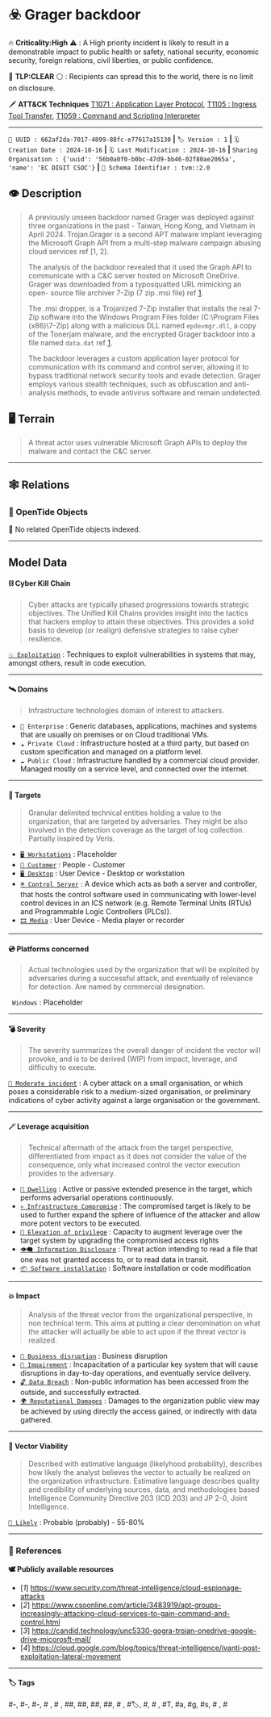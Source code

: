 

# ☣️ Grager backdoor

🔥 **Criticality:High** ⚠️ : A High priority incident is likely to result in a demonstrable impact to public health or safety, national security, economic security, foreign relations, civil liberties, or public confidence. 

🚦 **TLP:CLEAR** ⚪ : Recipients can spread this to the world, there is no limit on disclosure.


🗡️ **ATT&CK Techniques** [T1071 : Application Layer Protocol](https://attack.mitre.org/techniques/T1071 'Adversaries may communicate using OSI application layer protocols to avoid detectionnetwork filtering by blending in with existing traffic Commands to'), [T1105 : Ingress Tool Transfer](https://attack.mitre.org/techniques/T1105 'Adversaries may transfer tools or other files from an external system into a compromised environment Tools or files may be copied from an external adv'), [T1059 : Command and Scripting Interpreter](https://attack.mitre.org/techniques/T1059 'Adversaries may abuse command and script interpreters to execute commands, scripts, or binaries These interfaces and languages provide ways of interac')



---

`🔑 UUID : 662af2da-7017-4899-88fc-e77617a15130` **|** `🏷️ Version : 1` **|** `🗓️ Creation Date : 2024-10-16` **|** `🗓️ Last Modification : 2024-10-16` **|** `Sharing Organisation : {'uuid': '56b0a0f0-b0bc-47d9-bb46-02f80ae2065a', 'name': 'EC DIGIT CSOC'}` **|** `🧱 Schema Identifier : tvm::2.0`


## 👁️ Description

> A previously unseen backdoor named Grager was deployed against three
> organizations in the past - Taiwan, Hong Kong, and Vietnam in April
> 2024. Trojan.Grager is a second APT malware implant leveraging the
> Microsoft Graph API from a multi-step malware campaign abusing
> cloud services ref [1, 2].  
> 
> The analysis of the backdoor revealed that it used the Graph
> API to communicate with a C&C server hosted on Microsoft OneDrive.
> Grager was downloaded from a typosquatted URL mimicking an open-
> source file archiver 7-Zip (7 zip .msi file) ref [1].  
> 
> The .msi dropper, is a Trojanized 7-Zip installer that installs
> the real 7-Zip software into the Windows Program Files folder
> (C:\Program Files (x86)\7-Zip) along with a malicious DLL named
> `epdevmgr.dll`, a copy of the Tonerjam malware, and the encrypted
> Grager backdoor into a file named `data.dat` ref [1].   
> 
> The backdoor leverages a custom application layer protocol for
> communication with its command and control server, allowing it to bypass
> traditional network security tools and evade detection. Grager employs
> various stealth techniques, such as obfuscation and anti-analysis methods,
> to evade antivirus software and remain undetected.  
> 



## 🖥️ Terrain 

 > A threat actor uses vulnerable Microsoft Graph APIs to deploy
> the malware and contact the C&C server.   
> 

---

## 🕸️ Relations



### 🌊 OpenTide Objects
🚫 No related OpenTide objects indexed.





---

## Model Data

#### **⛓️ Cyber Kill Chain**

 > Cyber attacks are typically phased progressions towards strategic objectives. The Unified Kill Chains provides insight into the tactics that hackers employ to attain these objectives. This provides a solid basis to develop (or realign) defensive strategies to raise cyber resilience.

 [`💥 Exploitation`](https://www.unifiedkillchain.com/assets/The-Unified-Kill-Chain.pdf) : Techniques to exploit vulnerabilities in systems that may, amongst others, result in code execution.

---

#### **🛰️ Domains**

 > Infrastructure technologies domain of interest to attackers.

  - `🏢 Enterprise` : Generic databases, applications, machines and systems that are usually on premises or on Cloud traditional VMs.
 - `☁️ Private Cloud` : Infrastructure hosted at a third party, but based on custom specification and managed on a platform level.
 - `☁️ Public Cloud` : Infrastructure handled by a commercial cloud provider. Managed mostly on a service level, and connected over the internet.

---

#### **🎯 Targets**

 > Granular delimited technical entities holding a value to the organization, that are targeted by adversaries. They might be also involved in the detection coverage as the target of log collection. Partially inspired by Veris.

  - [`🖥️ Workstations`](http://veriscommunity.net/enums.html#section-asset) : Placeholder
 - [`👤 Customer`](http://veriscommunity.net/enums.html#section-asset) : People - Customer
 - [`🖥️ Desktop`](http://veriscommunity.net/enums.html#section-asset) : User Device - Desktop or workstation
 - [`🖲️ Control Server`](https://collaborate.mitre.org/attackics/index.php/Control_Server) : A device which acts as both a server and controller, that hosts the control software used in communicating with lower-level control devices in an ICS network (e.g. Remote Terminal Units (RTUs) and Programmable Logic Controllers (PLCs)).
 - [`🎞️ Media`](http://veriscommunity.net/enums.html#section-asset) : User Device - Media player or recorder

---

#### **💿 Platforms concerned**

 > Actual technologies used by the organization that will be exploited by adversaries during a successful attack, and eventually of relevance for detection. Are named by commercial designation.

 ` Windows` : Placeholder

---

#### **💣 Severity**

 > The severity summarizes the overall danger of incident the vector will provoke, and is to be derived (WIP) from impact, leverage, and difficulty to execute.

 [`🧨 Moderate incident`](https://www.ncsc.gov.uk/news/new-cyber-attack-categorisation-system-improve-uk-response-incidents) : A cyber attack on a small organisation, or which poses a considerable risk to a medium-sized organisation, or preliminary indications of cyber activity against a large organisation or the government.

---

#### **🪄 Leverage acquisition**

 > Technical aftermath of the attack from the target perspective, differentiated from impact as it does not consider the value of the consequence, only what increased control the vector execution provides to the adversary.

  - [`🦠 Dwelling`](https://owasp.org/www-community/Threat_Modeling_Process#stride) : Active or passive extended presence in the target, which performs adversarial operations continuously.
 - [`💀 Infrastructure Compromise`](https://owasp.org/www-community/Threat_Modeling_Process#stride) : The compromised target is likely to be used to further expand the sphere of influence of the attacker and allow more potent vectors to be executed.
 - [`💅 Elevation of privilege`](https://owasp.org/www-community/Threat_Modeling_Process#stride) : Capacity to augment leverage over the target system by upgrading the compromised access rights
 - [`👁️‍🗨️ Information Disclosure`](https://owasp.org/www-community/Threat_Modeling_Process#stride) : Threat action intending to read a file that one was not granted access to, or to read data in transit.
 - [`📦 Software installation`](https://owasp.org/www-community/Threat_Modeling_Process#stride) : Software installation or code modification

---

#### **💥 Impact**

 > Analysis of the threat vector from the organizational perspective, in non technical term. This aims at putting a clear denomination on what the attacker will actually be able to act upon if the threat vector is realized.

  - [`🛑 Business disruption`](http://veriscommunity.net/enums.html#section-impact) : Business disruption
 - [`🩼 Impairement`](http://veriscommunity.net/enums.html#section-impact) : Incapacitation of a particular key system that will cause disruptions in day-to-day operations, and eventually service delivery.
 - [`🔓 Data Breach`](http://veriscommunity.net/enums.html#section-impact) : Non-public information has been accessed from the outside, and successfully extracted.
 - [`🌍 Reputational Damages`](http://veriscommunity.net/enums.html#section-impact) : Damages to the organization public view may be achieved by using directly the access gained, or indirectly with data gathered.

---

#### **🎲 Vector Viability**

 > Described with estimative language (likelyhood probability), describes how likely the analyst believes the vector to actually be realized on the organization infrastructure. Estimative language describes quality and credibility of underlying sources, data, and methodologies based Intelligence Community Directive 203 (ICD 203) and JP 2-0, Joint Intelligence.

 [`🧐 Likely`](https://www.dni.gov/files/documents/ICD/ICD%20203%20Analytic%20Standards.pdf) : Probable (probably) - 55-80%

---



### 🔗 References



**🕊️ Publicly available resources**

- [_1_] https://www.security.com/threat-intelligence/cloud-espionage-attacks
- [_2_] https://www.csoonline.com/article/3483919/apt-groups-increasingly-attacking-cloud-services-to-gain-command-and-control.html
- [_3_] https://candid.technology/unc5330-gogra-trojan-onedrive-google-drive-micorosft-mail/
- [_4_] https://cloud.google.com/blog/topics/threat-intelligence/ivanti-post-exploitation-lateral-movement

[1]: https://www.security.com/threat-intelligence/cloud-espionage-attacks
[2]: https://www.csoonline.com/article/3483919/apt-groups-increasingly-attacking-cloud-services-to-gain-command-and-control.html
[3]: https://candid.technology/unc5330-gogra-trojan-onedrive-google-drive-micorosft-mail/
[4]: https://cloud.google.com/blog/topics/threat-intelligence/ivanti-post-exploitation-lateral-movement

---

#### 🏷️ Tags

#-, #-, #-, #
, #
, ##, ##, ##, ##, # , #🏷, #️, # , #T, #a, #g, #s, #
, #


